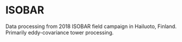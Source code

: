 # ISOBAR
Data processing from 2018 ISOBAR field campaign in Hailuoto, Finland. Primarily eddy-covariance tower processing.
